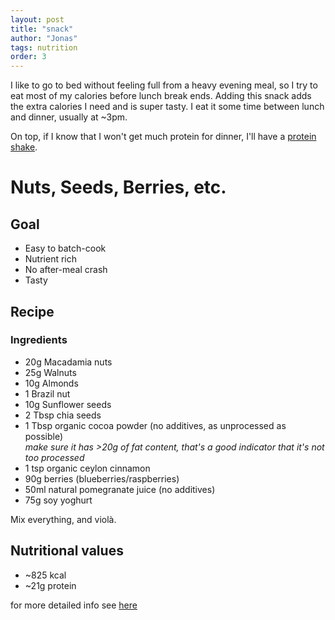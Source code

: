 ```yaml
---
layout: post
title: "snack"
author: "Jonas"
tags: nutrition
order: 3
---
```


I like to go to bed without feeling full from a heavy evening meal, so I try to eat most of my calories before lunch break ends. Adding this snack adds the extra calories I need and is super tasty. I eat it some time between lunch and dinner, usually at ~3pm.

On top, if I know that I won't get much protein for dinner, I'll have a [protein shake](/hidden_posts/food/2023-12-13-Shake.html).


# Nuts, Seeds, Berries, etc.

## Goal
- Easy to batch-cook
- Nutrient rich
- No after-meal crash 
- Tasty

## Recipe

### Ingredients
- 20g Macadamia nuts
- 25g Walnuts
- 10g Almonds
- 1 Brazil nut
- 10g Sunflower seeds
- 2 Tbsp chia seeds
- 1 Tbsp organic cocoa powder (no additives, as unprocessed as possible)  
*make sure it has >20g of fat content, that's a good indicator that it's not too processed*
- 1 tsp organic ceylon cinnamon
- 90g berries (blueberries/raspberries)
- 50ml natural pomegranate juice (no additives)
- 75g soy yoghurt

Mix everything, and violà.

## Nutritional values

- ~825 kcal
- ~21g protein

for more detailed info see [here](/hidden_posts/food/2023-01-04-SnackMacros.html)


